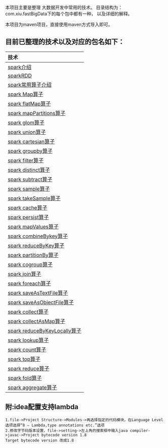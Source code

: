  本项目主要是整理 大数据开发中常用的技术。 目录结构为：com.xiu.fastBigData下的每个包中都有一种， 以及详细的解释。
 
 本项目为maven项目，直接使用maven方式导入即可。

## 目前已整理的技术以及对应的包名如下：
|技术|
| :------ |
|[spark介绍](src/main/java/com/xiu/fastBigData/sparkinfo/README.MD)|
|[sparkRDD](src/main/java/com/xiu/fastBigData/sparkinfo/README.MD)|
|[spark常用算子介绍 ](src/main/java/com/xiu/fastBigData/sparkinfo/README.MD)|
|[spark Map算子](src/main/java/com/xiu/fastBigData/sparkinfo/README.MD)|
|[spark flatMap算子](src/main/java/com/xiu/fastBigData/sparkinfo/README.MD)|
|[spark mapPartitions算子 ](src/main/java/com/xiu/fastBigData/sparkinfo/README.MD)|
|[spark glom算子](src/main/java/com/xiu/fastBigData/sparkinfo/README.MD)|
|[spark union算子](src/main/java/com/xiu/fastBigData/sparkinfo/README.MD)|
|[spark cartesian算子 ](src/main/java/com/xiu/fastBigData/sparkinfo/README.MD)|
|[spark groupby算子](src/main/java/com/xiu/fastBigData/sparkinfo/README.MD)|
|[spark filter算子 ](src/main/java/com/xiu/fastBigData/sparkinfo/README.MD)|
|[spark distinct算子 ](src/main/java/com/xiu/fastBigData/sparkinfo/README.MD)|
|[spark subtract算子](src/main/java/com/xiu/fastBigData/sparkinfo/README.MD)|
|[spark sample算子  ](src/main/java/com/xiu/fastBigData/sparkinfo/README.MD)|
|[spark takeSample算子  ](src/main/java/com/xiu/fastBigData/sparkinfo/README.MD)|
|[spark cache算子](src/main/java/com/xiu/fastBigData/sparkinfo/README.MD)|
|[spark persist算子 ](src/main/java/com/xiu/fastBigData/sparkinfo/README.MD)|
|[spark mapValues算子 ](src/main/java/com/xiu/fastBigData/sparkinfo/README.MD)|
|[spark combineBykey算子](src/main/java/com/xiu/fastBigData/sparkinfo/README.MD)|
|[spark reduceByKey算子](src/main/java/com/xiu/fastBigData/sparkinfo/README.MD) |
|[spark partitionBy算子 ](src/main/java/com/xiu/fastBigData/sparkinfo/README.MD)|
|[spark cogroup算子](src/main/java/com/xiu/fastBigData/sparkinfo/README.MD)|
|[spark join算子 ](src/main/java/com/xiu/fastBigData/sparkinfo/README.MD)|
|[spark foreach算子 ](src/main/java/com/xiu/fastBigData/sparkinfo/README.MD)|
|[spark saveAsTextFile算子 ](src/main/java/com/xiu/fastBigData/sparkinfo/README.MD)|
|[spark saveAsObjectFile算子](src/main/java/com/xiu/fastBigData/sparkinfo/README.MD)|
|[spark collect算子 ](src/main/java/com/xiu/fastBigData/sparkinfo/README.MD)|
|[spark collectAsMap算子](src/main/java/com/xiu/fastBigData/sparkinfo/README.MD)|
|[spark reduceByKeyLocally算子](src/main/java/com/xiu/fastBigData/sparkinfo/README.MD)|
|[spark lookup算子](src/main/java/com/xiu/fastBigData/sparkinfo/README.MD)|
|[spark count算子 ](src/main/java/com/xiu/fastBigData/sparkinfo/README.MD)|
|[spark top算子](src/main/java/com/xiu/fastBigData/sparkinfo/README.MD)|
|[spark reduce算子](src/main/java/com/xiu/fastBigData/sparkinfo/README.MD)|
|[spark fold算子](src/main/java/com/xiu/fastBigData/sparkinfo/README.MD)|
|[spark aggregate算子](src/main/java/com/xiu/fastBigData/sparkinfo/README.MD)|






## 附:idea配置支持lambda

    1.file->Project Structure->Modules->再选择指定的代码模块，在Language Level选项选择“8 – Lambda,type annotations etc.”选项
    2.修改字节码版本设置，file->setting->左上角的搜索框中输入java compiler->javac->Project bytecode version 1.8
    Target bytecode version 改成1.8




	